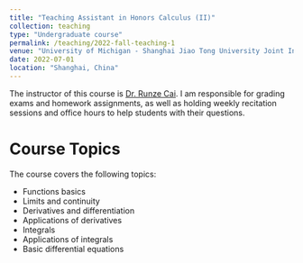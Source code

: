 ```yaml
---
title: "Teaching Assistant in Honors Calculus (II)"
collection: teaching
type: "Undergraduate course"
permalink: /teaching/2022-fall-teaching-1
venue: "University of Michigan - Shanghai Jiao Tong University Joint Institute"
date: 2022-07-01
location: "Shanghai, China"
---
```


The instructor of this course is [Dr. Runze Cai](https://www.ji.sjtu.edu.cn/about/faculty-staff/faculty-directory/faculty-detail/67506/). I am responsible for grading exams and homework assignments, as well as holding weekly recitation sessions and office hours to help students with their questions.

Course Topics
======
The course covers the following topics:
* Functions basics
* Limits and continuity
* Derivatives and differentiation
* Applications of derivatives
* Integrals
* Applications of integrals
* Basic differential equations

